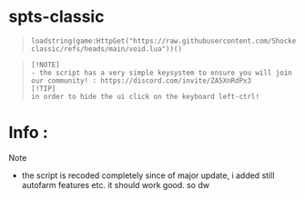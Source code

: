 # spts-classic
> ```
> loadstring(game:HttpGet("https://raw.githubusercontent.com/ShockerLL22/spts-classic/refs/heads/main/void.lua"))()

> ```
> [!NOTE] 
> - the script has a very simple keysystem to ensure you will join our community! : https://discord.com/invite/ZA5XnRdPx3
> [!TIP]
> in order to hide the ui click on the keyboard left-ctrl!
# Info : 
> [!NOTE] 
> - the script is recoded completely since of major update, i added still autofarm features etc. it should work good. so dw
